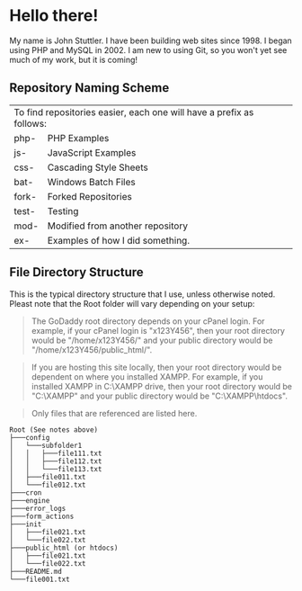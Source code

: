 # Hello there!

My name is John Stuttler.
I have been building web sites since 1998.  I began using PHP and MySQL in 2002.
I am new to using Git, so you won't yet see much of my work, but it is coming!

## Repository Naming Scheme

<table style="width: 100%; border: 0;">
  <tr>
    <td style="width: 100%;" colspan="2">
      To find repositories easier, each one will have a prefix as follows:
    </td>
  </tr>
  <tr>
    <td style="width: 10%;">
      php-
    </td>
    <td style="width: 90%;">
      PHP Examples
    </td>
  </tr>
  <tr>
    <td style="width: 10%;">
      js-
    </td>
    <td style="width: 90%;">
      JavaScript Examples
    </td>
  </tr>
  <tr>
    <td style="width: 10%;">
      css-
    </td>
    <td style="width: 90%;">
      Cascading Style Sheets
    </td>
  </tr>
  <tr>
    <td style="width: 10%;">
      bat-
    </td>
    <td style="width: 90%;">
      Windows Batch Files
    </td>
  </tr>
  <tr>
    <td style="width: 10%;">
      fork-
    </td>
    <td style="width: 90%;">
      Forked Repositories
    </td>
  </tr>
  <tr>
    <td style="width: 10%;">
      test-
    </td>
    <td style="width: 90%;">
      Testing
    </td>
  </tr>
  <tr>
    <td style="width: 10%;">
      mod-
    </td>
    <td style="width: 90%;">
      Modified from another repository
    </td>
  </tr>
  <tr>
    <td style="width: 10%;">
      ex-
    </td>
    <td style="width: 90%;">
      Examples of how I did something.
    </td>
  </tr>
</table>

## File Directory Structure

This is the typical directory structure that I use, unless otherwise noted.  Pleast note that the Root folder will vary depending on your setup:
> The GoDaddy root directory depends on your cPanel login.  For example, if your cPanel login is "x123Y456", then your root directory would be "/home/x123Y456/" and your public directory would be "/home/x123Y456/public_html/".

> If you are hosting this site locally, then your root directory would be dependent on where you installed XAMPP.  For example, if you installed XAMPP in C:\XAMPP drive, then your root directory would be "C:\XAMPP\" and your public directory would be "C:\XAMPP\htdocs\".

> Only files that are referenced are listed here.

```
Root (See notes above)
├───config
│   └───subfolder1
│   │   ├───file111.txt
│   │   ├───file112.txt
│   │   └───file113.txt
│   ├───file011.txt
│   └───file012.txt
├───cron
├───engine
├───error_logs
├───form_actions
├───init
│   ├───file021.txt
│   └───file022.txt
├───public_html (or htdocs)
│   ├───file021.txt
│   └───file022.txt
├───README.md
└───file001.txt    
```

[^1]: The root folder for a GoDaddy-hosted site is "/home/cpanel-account/" where "cpanel-account/ is your GoDaddy cPanel Login.
